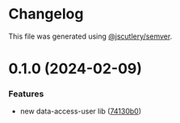 # Changelog

This file was generated using [@jscutlery/semver](https://github.com/jscutlery/semver).

# 0.1.0 (2024-02-09)


### Features

* new data-access-user lib ([74130b0](https://github.com/xvs32x/ng-mf/commit/74130b0697fbfcae3b1ced2b86159e6897b6d168))
